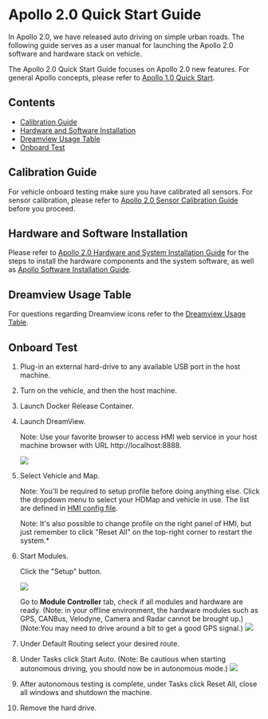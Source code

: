 # Apollo 2.0 Quick Start Guide

In Apollo 2.0, we have released auto driving on simple urban roads. The following guide serves as a user manual for launching the Apollo 2.0 software and hardware stack on vehicle.

The Apollo 2.0 Quick Start Guide focuses on Apollo 2.0 new features. For general Apollo
concepts, please refer to
[Apollo 1.0 Quick Start](https://github.com/ApolloAuto/apollo/blob/master/docs/quickstart/apollo_1_0_quick_start.md).

## Contents
* [Calibration Guide](#calibration-guide)
* [Hardware and Software Installation](#hardware-and-software-installation)
* [Dreamview Usage Table](#dreamview-usage-table)
* [Onboard Test](#onboard-test)


## Calibration Guide

For vehicle onboard testing make sure you have calibrated all sensors. For sensor calibration, please refer to [Apollo 2.0 Sensor Calibration Guide](https://github.com/ApolloAuto/apollo/blob/master/docs/quickstart/apollo_2_0_sensor_calibration_guide.md) before you proceed.

## Hardware and Software Installation

Please refer to [Apollo 2.0 Hardware and System Installation Guide](https://github.com/ApolloAuto/apollo/blob/master/docs/quickstart/apollo_2_0_hardware_system_installation_guide%20v1.md)
for the steps to install the hardware components and the system software, as well as [Apollo Software Installation Guide](https://github.com/ApolloAuto/apollo/blob/master/docs/quickstart/apollo_software_installation_guide.md).

## Dreamview Usage Table

For questions regarding Dreamview icons refer to the [Dreamview Usage Table]( https://github.com/ApolloAuto/apollo/blob/master/docs/specs/dreamview_usage_table.md).

## Onboard Test

1. Plug-in an external hard-drive to any available USB port in the host machine. 

2. Turn on the vehicle, and then the host machine.

3. Launch Docker Release Container.

4. Launch DreamView.

    Note: Use your favorite browser to access HMI web service in your host machine browser with URL http://localhost:8888.

    ![](images/dreamview.png)

5. Select Vehicle and Map.
    
    Note: You'll be required to setup profile before doing anything else. Click the dropdown menu to select your HDMap and vehicle in use. The list are defined in [HMI config file](https://raw.githubusercontent.com/ApolloAuto/apollo/master/modules/dreamview/conf/hmi.conf).

    Note: It's also possible to change profile on the right panel of HMI, but just remember to click "Reset All" on the top-right corner to restart the system.*

6. Start Modules.

    Click the "Setup" button.

    ![](images/dreamview_setup.png)

    Go to **Module Controller** tab, check if all modules and hardware are ready. (Note: in your offline environment, the hardware modules such as GPS, CANBus, Velodyne, Camera and Radar cannot be brought up.) (Note:You may need to drive around a bit to get a good GPS signal.)
    ![](https://github.com/ApolloAuto/apollo/blob/master/docs/quickstart/images/dreamview_module_controller.png?raw=true) 

7. Under Default Routing select your desired route.
8. Under Tasks click Start Auto. (Note: Be cautious when starting autonomous driving, you should now be in autonomous mode.)
![](images/dreamview_start_auto.png)
9. After autonomous testing is complete, under Tasks click Reset All, close all windows and shutdown the machine. 
10. Remove the hard drive.



   

    

